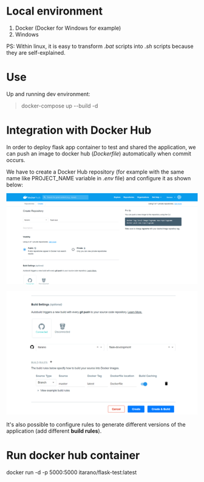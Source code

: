 # Local environment

1. Docker (Docker for Windows for example)
2. Windows

PS: Within linux, it is easy to transform *.bat* scripts into *.sh* scripts because they are self-explained.

# Use

Up and running dev environment:
>docker-compose up --build -d 

# Integration with Docker Hub

In order to deploy flask app container to test and shared the application, we can push an image to docker hub (*Dockerfile*) automatically when commit occurs.

We have to create a Docker Hub repository (for example with the same name like PROJECT_NAME variable in *.env* file) and configure it as shown below:

![Docker Hub Configuration](/assets/dockerhub1.png)

![Docker Hub Configuration](/assets/dockerhub2.png)

It's also possible to configure rules to generate different versions of the application (add different **build rules**).

# Run docker hub container

docker run -d -p 5000:5000 itarano/flask-test:latest
